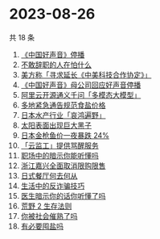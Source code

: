 # 2023-08-26

共 18 条

<!-- BEGIN -->
<!-- 最后更新时间 Sat Aug 26 2023 20:10:51 GMT+0800 (China Standard Time) -->

1. [《中国好声音》停播](https://www.zhihu.com/search?q=%E3%80%8A%E4%B8%AD%E5%9B%BD%E5%A5%BD%E5%A3%B0%E9%9F%B3%E3%80%8B%E5%81%9C%E6%92%AD)
1. [不敢辞职的人在怕什么](https://www.zhihu.com/search?q=%E4%B8%8D%E6%95%A2%E8%BE%9E%E8%81%8C%E7%9A%84%E4%BA%BA%E5%9C%A8%E6%80%95%E4%BB%80%E4%B9%88)
1. [美方称「寻求延长《中美科技合作协定》」](https://www.zhihu.com/search?q=%09%E7%BE%8E%E6%96%B9%E7%A7%B0%E3%80%8C%E5%AF%BB%E6%B1%82%E5%BB%B6%E9%95%BF%E3%80%8A%E4%B8%AD%E7%BE%8E%E7%A7%91%E6%8A%80%E5%90%88%E4%BD%9C%E5%8D%8F%E5%AE%9A%E3%80%8B%E3%80%8D)
1. [《中国好声音》母公司回应好声音停播](https://www.zhihu.com/search?q=%E3%80%8A%E4%B8%AD%E5%9B%BD%E5%A5%BD%E5%A3%B0%E9%9F%B3%E3%80%8B%E6%AF%8D%E5%85%AC%E5%8F%B8%E5%9B%9E%E5%BA%94%E5%A5%BD%E5%A3%B0%E9%9F%B3%E5%81%9C%E6%92%AD)
1. [阿里云开源通义千问「多模态大模型」](https://www.zhihu.com/search?q=%E9%98%BF%E9%87%8C%E4%BA%91%E5%BC%80%E6%BA%90%E9%80%9A%E4%B9%89%E5%8D%83%E9%97%AE%E3%80%8C%E5%A4%9A%E6%A8%A1%E6%80%81%E5%A4%A7%E6%A8%A1%E5%9E%8B%E3%80%8D)
1. [多地紧急通告规范食盐价格](https://www.zhihu.com/search?q=%E5%A4%9A%E5%9C%B0%E7%B4%A7%E6%80%A5%E9%80%9A%E5%91%8A%E8%A7%84%E8%8C%83%E9%A3%9F%E7%9B%90%E4%BB%B7%E6%A0%BC)
1. [日本水产行业「哀鸿遍野」](https://www.zhihu.com/search?q=%E6%97%A5%E6%9C%AC%E6%B0%B4%E4%BA%A7%E8%A1%8C%E4%B8%9A%E3%80%8C%E5%93%80%E9%B8%BF%E9%81%8D%E9%87%8E%E3%80%8D)
1. [太阳表面出现巨大黑子](https://www.zhihu.com/search?q=%E5%A4%AA%E9%98%B3%E8%A1%A8%E9%9D%A2%E5%87%BA%E7%8E%B0%E5%B7%A8%E5%A4%A7%E9%BB%91%E5%AD%90)
1. [日本金枪鱼价一夜暴跌 24%](https://www.zhihu.com/search?q=%E6%97%A5%E6%9C%AC%E9%87%91%E6%9E%AA%E9%B1%BC%E4%BB%B7%E4%B8%80%E5%A4%9C%E6%9A%B4%E8%B7%8C%2024%25)
1. [「云监工」提供骂醒服务](https://www.zhihu.com/search?q=%E3%80%8C%E4%BA%91%E7%9B%91%E5%B7%A5%E3%80%8D%E6%8F%90%E4%BE%9B%E9%AA%82%E9%86%92%E6%9C%8D%E5%8A%A1)
1. [职场中的暗示你能听懂吗](https://www.zhihu.com/search?q=%E8%81%8C%E5%9C%BA%E4%B8%AD%E7%9A%84%E6%9A%97%E7%A4%BA%E4%BD%A0%E8%83%BD%E5%90%AC%E6%87%82%E5%90%97)
1. [浙江嘉兴全面取消限购限售](https://www.zhihu.com/search?q=%E6%B5%99%E6%B1%9F%E5%98%89%E5%85%B4%E5%85%A8%E9%9D%A2%E5%8F%96%E6%B6%88%E9%99%90%E8%B4%AD%E9%99%90%E5%94%AE)
1. [日式餐厅何去何从](https://www.zhihu.com/search?q=%E6%97%A5%E5%BC%8F%E9%A4%90%E5%8E%85%E4%BD%95%E5%8E%BB%E4%BD%95%E4%BB%8E)
1. [生活中的反诈骗技巧](https://www.zhihu.com/search?q=%E7%94%9F%E6%B4%BB%E4%B8%AD%E7%9A%84%E5%8F%8D%E8%AF%88%E9%AA%97%E6%8A%80%E5%B7%A7)
1. [医生暗示你的话你听懂了吗](https://www.zhihu.com/search?q=%E5%8C%BB%E7%94%9F%E6%9A%97%E7%A4%BA%E4%BD%A0%E7%9A%84%E8%AF%9D%E4%BD%A0%E5%90%AC%E6%87%82%E4%BA%86%E5%90%97)
1. [荒野 2 生存法则](https://www.zhihu.com/search?q=%E8%8D%92%E9%87%8E%202%20%E7%94%9F%E5%AD%98%E6%B3%95%E5%88%99)
1. [你被社会催熟了吗](https://www.zhihu.com/search?q=%E4%BD%A0%E8%A2%AB%E7%A4%BE%E4%BC%9A%E5%82%AC%E7%86%9F%E4%BA%86%E5%90%97)
1. [有必要囤盐吗](https://www.zhihu.com/search?q=%E6%9C%89%E5%BF%85%E8%A6%81%E5%9B%A4%E7%9B%90%E5%90%97)

<!-- END -->
